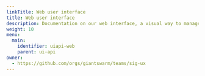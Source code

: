 ```yaml
---
linkTitle: Web user interface
title: Web user interface
description: Documentation on our web interface, a visual way to manage workload clusters, create key pairs and more.
weight: 10
menu:
  main:
    identifier: uiapi-web
    parent: ui-api
owner:
  - https://github.com/orgs/giantswarm/teams/sig-ux
---
```

